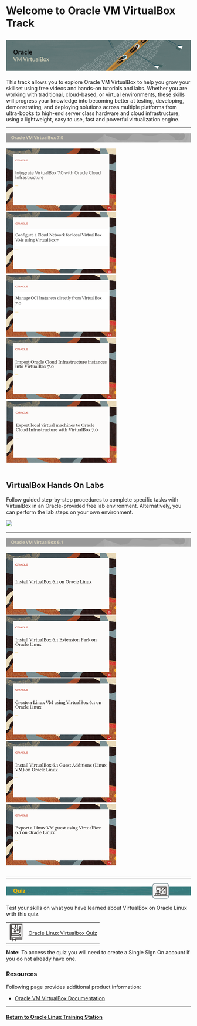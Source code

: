 # Welcome to Oracle VM VirtualBox Track

![](../common/images/vbox-1200x200-banner.png)
---
This track allows you to explore Oracle VM VirtualBox to help you grow your skillset using free videos and hands-on tutorials and labs. Whether you are working with traditional, cloud-based, or virtual environments, these skills will progress your knowledge into becoming better at testing, developing, demonstrating, and deploying solutions across multiple platforms from ultra-books to high-end server class hardware and cloud infrastructure, using a lightweight, easy to use, fast and powerful virtualization engine.

---

![](../common/images/vbox-70-sect1.png)

[![](../common/images/integrate-vbox7-oci.png)](https://youtu.be/3roYMw-D2ks)
[![](../common/images/vbx7-config-cloud-network.png)](https://youtu.be/wi853qbgXh4)
[![](../common/images/vbx7-manage-oci-intances.png)](https://youtu.be/uFEN4Di-WDE)
[![](../common/images/import-oci-to-vbox7.png)](https://youtu.be/xGoE8X5NqkM)
[![](../common/images/export-vms-to-oci-vbx7.png)](https://youtu.be/KZAw45DeIMw)
<br>
<br>

## VirtualBox Hands On Labs
Follow guided step-by-step procedures to complete specific tasks with VirtualBox in an Oracle-provided free lab environment. Alternatively, you can perform the lab steps on your own environment.

[![](../../common/images/vboc-oci-lab.png)](https://luna.oracle.com/team/418f9969-5e1c-4bbb-ae5f-b8b6acffc9f1)

---

![](../common/images/vbox-61-sect1.png)

[![](../common/images/instVB_tmp.png)](https://youtu.be/Dl2CxAoSC5o)
[![](../common/images/instVBext_tmp.png)](https://youtu.be/wHOYAGQtOcM)
[![](../common/images/createVM_tmp.png)](https://youtu.be/E5fGTh2XT10)
[![](../common/images/instVBga_tmp.png)](https://youtu.be/NmFN7azdZzY)
[![](../common/images/expVB_tmp.png)](https://youtu.be/jEDfsovNNyg)
<br>
<br>

---

![](../common/images/quiz1.png)
   
   
Test your skills on what you have learned about VirtualBox on Oracle Linux with this quiz.   
 
<table>
    <tr>
    <td><img src="../common/images/quiz_v2.png" width="40" height="50"></td>
    <td><a href="https://apexapps.oracle.com/pls/apex/f?p=ST_QUIZ:200:0::::P200_QUIZ_KEY:31YKIU">Oracle Linux Virtualbox Quiz</a></td>
  </tr>
</table>    
<b>Note:</b> To access the quiz you will need to create a Single Sign On account if you do not already have one.

### Resources

Following page provides additional product information:

- [Oracle VM VirtualBox Documentation](https://docs.oracle.com/en/virtualization/virtualbox/index.html)

---

#### [Return to Oracle Linux Training Station](../README.md)
